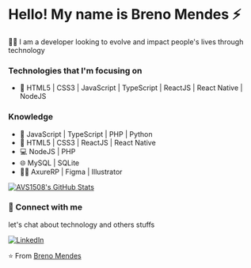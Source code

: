 # Hello! My name is Breno Mendes :zap:

:man_technologist: I am a developer looking to evolve and impact people's lives through technology 

### Technologies that I'm focusing on

 - :robot: HTML5 | CSS3 | JavaScript | TypeScript | ReactJS | React Native | NodeJS

### Knowledge
 
 - :speech_balloon: JavaScript | TypeScript | PHP | Python
 - :art: HTML5 | CSS3 | ReactJS | React Native 
 - :computer: NodeJS | PHP
 - :globe_with_meridians: MySQL | SQLite
 - :man_artist: AxureRP | Figma | Illustrator
 
[![AVS1508's GitHub Stats](https://github-readme-stats.vercel.app/api?username=Brenox889&show_icons=true)](https://github.com/Brenox889)

### :handshake: Connect with me

let's chat about technology and others stuffs

<a href="https://www.linkedin.com/in/breno-mendes"><img alt="LinkedIn" src="https://img.shields.io/badge/LinkedIn-Breno Mendes-blue?style=flat-square&logo=linkedin"></a>

⭐️ From [Breno Mendes](https://github.com/Brenox889)
